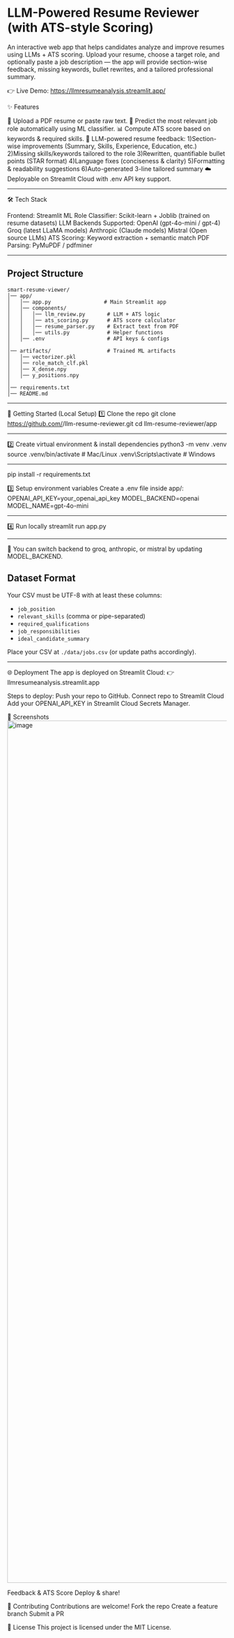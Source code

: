 # LLM-Powered Resume Reviewer (with ATS-style Scoring)

An interactive web app that helps candidates analyze and improve resumes using LLMs + ATS scoring.
Upload your resume, choose a target role, and optionally paste a job description — the app will provide section-wise feedback, missing keywords, bullet rewrites, and a tailored professional summary.

👉 Live Demo: https://llmresumeanalysis.streamlit.app/

✨ Features

📂 Upload a PDF resume or paste raw text.
🎯 Predict the most relevant job role automatically using ML classifier.
📊 Compute ATS score based on keywords & required skills.
🤖 LLM-powered resume feedback:
1)Section-wise improvements (Summary, Skills, Experience, Education, etc.)
2)Missing skills/keywords tailored to the role
3)Rewritten, quantifiable bullet points (STAR format)
4)Language fixes (conciseness & clarity)
5)Formatting & readability suggestions
6)Auto-generated 3-line tailored summary
☁️ Deployable on Streamlit Cloud with .env API key support.

---
🛠️ Tech Stack

Frontend: Streamlit
ML Role Classifier: Scikit-learn + Joblib (trained on resume datasets)
LLM Backends Supported:
OpenAI (gpt-4o-mini / gpt-4)
Groq (latest LLaMA models)
Anthropic (Claude models)
Mistral (Open source LLMs)
ATS Scoring: Keyword extraction + semantic match
PDF Parsing: PyMuPDF / pdfminer

---
## Project Structure
```
smart-resume-viewer/
│── app/
│   │── app.py                 # Main Streamlit app
│   │── components/
│   │   │── llm_review.py       # LLM + ATS logic
│   │   │── ats_scoring.py      # ATS score calculator
│   │   │── resume_parser.py    # Extract text from PDF
│   │   │── utils.py            # Helper functions
│   │── .env                    # API keys & configs
│
│── artifacts/                  # Trained ML artifacts
│   │── vectorizer.pkl
│   │── role_match_clf.pkl
│   │── X_dense.npy
│   │── y_positions.npy
│
│── requirements.txt
│── README.md
```

---
🚀 Getting Started (Local Setup)
1️⃣ Clone the repo
git clone https://github.com/<your-username>/llm-resume-reviewer.git
cd llm-resume-reviewer/app

---

2️⃣ Create virtual environment & install dependencies
python3 -m venv .venv
source .venv/bin/activate   # Mac/Linux
.venv\Scripts\activate      # Windows

---

pip install -r requirements.txt

3️⃣ Setup environment variables
Create a .env file inside app/:
OPENAI_API_KEY=your_openai_api_key
MODEL_BACKEND=openai
MODEL_NAME=gpt-4o-mini

---

4️⃣ Run locally
streamlit run app.py

---

🔑 You can switch backend to groq, anthropic, or mistral by updating MODEL_BACKEND.
## Dataset Format
Your CSV must be UTF-8 with at least these columns:
- `job_position`
- `relevant_skills` (comma or pipe-separated)
- `required_qualifications`
- `job_responsibilities`
- `ideal_candidate_summary`

Place your CSV at `./data/jobs.csv` (or update paths accordingly).

---

🌐 Deployment
The app is deployed on Streamlit Cloud:
👉 llmresumeanalysis.streamlit.app

Steps to deploy:
Push your repo to GitHub.
Connect repo to Streamlit Cloud
Add your OPENAI_API_KEY in Streamlit Cloud Secrets Manager.

📸 Screenshots
<img width="3420" height="1976" alt="image" src="https://github.com/user-attachments/assets/08b41d9b-54bd-4829-90ef-031601afc41b" />

Feedback & ATS Score
Deploy & share!

🤝 Contributing
Contributions are welcome!
Fork the repo
Create a feature branch
Submit a PR

📜 License
This project is licensed under the MIT License.
